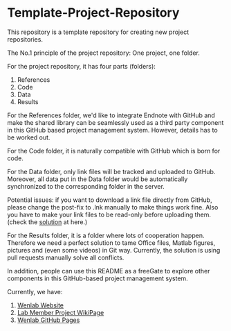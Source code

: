 # Template-Project-Repository
This repository is a template repository for creating new project repositories.

The No.1 principle of the project repository: One project, one folder.

For the project repository, it has four parts (folders):
1. References
2. Code
3. Data
4. Results

For the References folder, we'd like to integrate Endnote with GitHub and make the shared library can be seamlessly used as a third party component in this GitHub based project management system. However, details has to be worked out.

For the Code folder, it is naturally compatible with GitHub which is born for code.

For the Data folder, only link files will be tracked and uploaded to GitHub. Moreover, all data put in the Data folder would be automatically synchronized to the corresponding folder in the server. 

Potential issues: if you want to download a link file directly from GitHub, please change the post-fix to .lnk manually to make things work fine. Also you have to make your link files to be read-only before uploading them. (check the [solution](https://github.com/owncloud/client/issues/4300) at here.)

For the Results folder, it is a folder where lots of cooperation happen. Therefore we need a perfect solution to tame Office files, Matlab figures, pictures and (even some videos) in Git way. Currently, the solution is using pull requests manually solve all conflicts.

In addition, people can use this README as a freeGate to explore other components in this GitHub-based project management system.

Currently, we have:
1. [Wenlab Website][1]
2. [Lab Member Project WikiPage][2]
3. [Wenlab GitHub Pages][3]



[1]: http://www.wenlab.org/
[2]: http://222.195.69.24/wiki/Quan_projects
[3]: https://github.com/Wenlab
